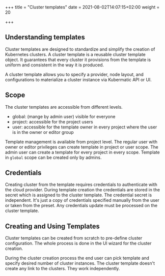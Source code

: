 +++
title = "Cluster templates"
date = 2021-08-02T14:07:15+02:00
weight = 20

+++

## Understanding templates
Cluster templates are designed to standardize and simplify the creation of Kubernetes clusters. A cluster template is a
reusable cluster template object. It guarantees that every cluster it provisions from the template is uniform and consistent
in the way it is produced.

A cluster template allows you to specify a provider, node layout, and configurations to materialize a cluster instance
via Kubermatic API or UI.

## Scope
The cluster templates are accessible from different levels.
 - global: (mange by admin user) visible for everyone
 - project: accessible for the project users
 - user: accessible for the template owner in every project where the user is in the owner or editor group

Template management is available from project level.
The regular user with owner or editor privileges can create template in project or user scope.
The admin user can create a template for every project in every scope. Template in `global` scope can be created only by admins.

## Credentials
Creating cluster from the template requires credentials to authenticate with the cloud provider. During template creation
the credentials are stored in the secret which is assigned to the cluster template. The credential secret is independent.
It's just a copy of credentials specified manually from the user or taken from the preset. Any credentials update must be
processed on the cluster template.

## Creating and Using Templates
Cluster templates can be created from scratch to pre-define cluster configuration. The whole process is done in the UI wizard for the cluster creation.

During the cluster creation process the end user can pick template and specify desired number of cluster instances.
The cluster template doesn't create any link to the clusters. They work independently.

